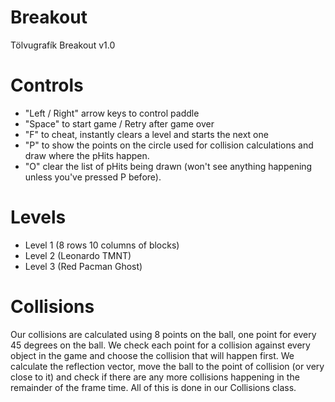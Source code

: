 # Breakout
Tölvugrafík Breakout v1.0

# Controls
- 	"Left / Right" arrow keys to control paddle
-	"Space" to start game / Retry after game over
-	"F" to cheat, instantly clears a level and starts the next one
-   "P" to show the points on the circle used for collision calculations and draw where the pHits happen.
-   "O" clear the list of pHits being drawn (won't see anything happening unless you've pressed P before).

# Levels
-	Level 1 (8 rows 10 columns of blocks) 
- 	Level 2 (Leonardo TMNT)
- 	Level 3 (Red Pacman Ghost)

# Collisions
Our collisions are calculated using 8 points on the ball, one point for every 45 degrees on the ball. We check each point for a collision against every object in the game and choose the collision that will happen first. We calculate the reflection vector, move the ball to the point of collision (or very close to it) and check if there are any more collisions happening in the remainder of the frame time. All of this is done in our Collisions class.